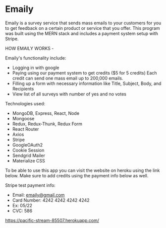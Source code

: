 # Emaily


Emaily is a survey service that sends mass emails to your customers for you to get feedback on a certain product or service that you offer. This program was built using the MERN stack and includes a payment system setup with Stripe.

HOW EMAILY WORKS -

Emaily's functionality include:
  - Logging in with google
  - Paying using our payment system to get credits ($5 for 5 credits)
    Each credit can send one mass email up to 200,000 emails.
  - Filling up a form with necessary information like
    Title, Subject, Body, and Recipients
   - View list of all surveys with number of yes and no votes

Technologies used:
  - MongoDB, Express, React, Node
  - Mongoose
  - Redux, Redux-Thunk, Redux Form
  - React Router
  - Axios
  - Stripe
  - GoogleOAuth2
  - Cookie Session
  - Sendgrid Mailer
  - Materialize CSS
  
To be able to use this app you can visit the website on heroku using the link below. Make sure to add credits using the payment info below as well.

Stripe test payment info:
 - Email: emaily@gmail.com
 - Card Number: 4242 4242 4242 4242
 - Ex: 05/22
 - CVC: 586

https://pacific-stream-85507.herokuapp.com/
